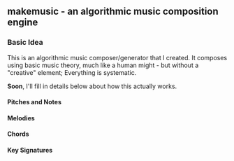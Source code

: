 ## makemusic - an algorithmic music composition engine
### Basic Idea
This is an algorithmic music composer/generator that I created. It composes using basic music theory, much like a human might - but without a "creative" element; Everything is systematic.

**Soon**, I'll fill in details below about how this actually works.

#### Pitches and Notes
#### Melodies
#### Chords

#### Key Signatures